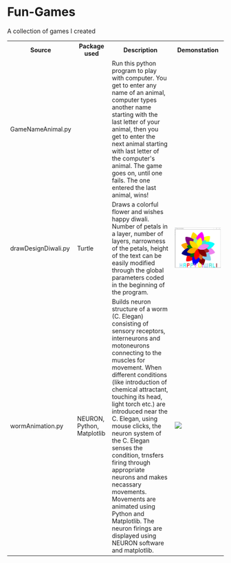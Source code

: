 # Fun-Games
A collection of games I created

<table>
  <tr>
    <th>Source</th>
    <th>Package used</th>
    <th>Description</th>
    <th>Demonstation</th>
  </tr>
  <tr>
    <td>GameNameAnimal.py</td>
    <td></td>
    <td>Run this python program to play with computer. You get to enter any name of an animal, computer types another name starting with the last letter of your animal, then you get to enter the next animal starting with last letter of the computer's animal. The game goes on, until one fails. The one entered the last animal, wins!</td>
    <td></td>
  </tr>
  <tr>
    <td>drawDesignDiwali.py</td>
    <td>Turtle</td>
    <td>Draws a colorful flower and wishes happy diwali. Number of petals in a layer, number of layers, narrowness of the petals, height of the text can be easily modified through the global parameters coded in the beginning of the program.</td>
    <td><img src="https://github.com/Sujata018/Fun-Games/blob/master/images/HappyFlower.JPG" ></td>
  </tr>
  <tr>
    <td>wormAnimation.py</td>
    <td>NEURON, Python, Matplotlib</td>
    <td>Builds neuron structure of a worm (C. Elegan) consisting of sensory receptors, interneurons and motoneurons connecting to the muscles for movement. When different conditions (like introduction of chemical attractant, touching its head, light torch etc.) are introduced near the C. Elegan, using mouse clicks, the neuron system of the C. Elegan senses the condition, trnsfers firing through appropriate neurons and makes necassary movements. Movements are animated using Python and Matplotlib. The neuron firings are displayed using NEURON software and matplotlib.</td>
    <td><img src="https://github.com/Sujata018/Fun-Games/blob/master/images/WormAnimation.mp4" ></td>
  </tr>

</table>
